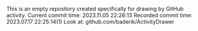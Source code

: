This is an empty repository created specifically for drawing by GitHub activity.
Current commit time: 2023.11.05 22:26:13
Recorded commit time: 2023.07.17 22:25:14(1)
Look at: github.com/baderik/ActivityDrawer
